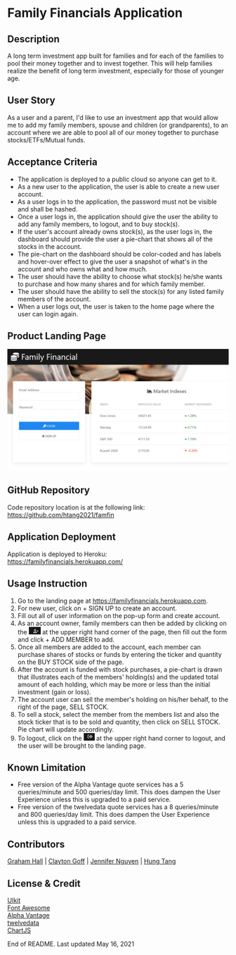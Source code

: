 # Family Financials Application

## Description
A long term investment app built for families and for each of the families to pool their money together and to invest together.  This will help families realize the benefit of long term investment, especially for those of younger age.  

## User Story
As a user and a parent, I'd like to use an investment app that would allow me to add my family members, spouse and children (or grandparents), to an account where we are able to pool all of our money together to purchase stocks/ETFs/Mutual funds.

## Acceptance Criteria
- The application is deployed to a public cloud so anyone can get to it.
- As a new user to the application, the user is able to create a new user account.
- As a user logs in to the application, the password must not be visible and shall be hashed. 
- Once a user logs in, the application should give the user the ability to add any family members, to logout, and to buy stock(s).
- If the user's account already owns stock(s), as the user logs in, the dashboard should provide the user a pie-chart that shows all of the stocks in the account.
- The pie-chart on the dashboard should be color-coded and has labels and hover-over effect to give the user a snapshot of what's in the account and who owns what and how much.
-  The user should have the ability to choose what stock(s) he/she wants to purchase and how many shares and for which family member.
- The user should have the ability to sell the stock(s) for any listed family members of the account.
- When a user logs out, the user is taken to the home page where the user can login again.

## Product Landing Page
![](./public/assets/img/FamilyFinancials_HomePage.png)

## GitHub Repository
Code repository location is at the following link:  
https://github.com/htang2021/famfin

## Application Deployment
Application is deployed to Heroku:  
https://familyfinancials.herokuapp.com/

## Usage Instruction
1. Go to the landing page at https://familyfinancials.herokuapp.com.
2. For new user, click on + SIGN UP to create an account.
3. Fill out all of user information on the pop-up form and create account.
4. As an account owner, family members can then be added by clicking on the ![](./public/assets/img/memberAddIcon.png) at the upper right hand corner of the page, then fill out the form and click + ADD MEMBER to add.
5. Once all members are added to the account, each member can purchase shares of stocks or funds by entering the ticker and quantity on the BUY STOCK side of the page.
6. After the account is funded with stock purchases, a pie-chart is drawn that illustrates each of the members' holding(s) and the updated total amount of each holding, which may be more or less than the initial investment (gain or loss).
7. The account user can sell the member's holding on his/her behalf, to the right of the page, SELL STOCK.
8. To sell a stock, select the member from the members list and also the stock ticker that is to be sold and quantity, then click on SELL STOCK.  Pie chart will update accordingly.
9. To logout, click on the ![](./public/assets/img/logoutIcon.png) at the upper right hand corner to logout, and the user will be brought to the landing page.

## Known Limitation
- Free version of the Alpha Vantage quote services has a 5 queries/minute and 500 queries/day limit.  This does dampen the User Experience unless this is upgraded to a paid service.
- Free version of the twelvedata quote services has a 8 queries/minute and 800 queries/day limit.  This does dampen the User Experience unless this is upgraded to a paid service.

## Contributors
[Graham Hall](https://ghall.dev/) |
[Clayton Goff](https://clayto30.github.io/professional-portfolio/) |
[Jennifer Nguyen](https://njthanhtrang.github.io/2.-Advanced-CSS-Challenge-Professional-Portfolio/#Contact) |
[Hung Tang](https://htang2021.github.io/htang-porfolio/)

## License & Credit
[UIkit](https://getuikit.com)  
[Font Awesome](https://fontawesome.com/)  
[Alpha Vantage](https://www.alphavantage.co/)  
[twelvedata](https://twelvedata.com/)  
[ChartJS](https://www.chartjs.org/)


End of README.  Last updated May 16, 2021